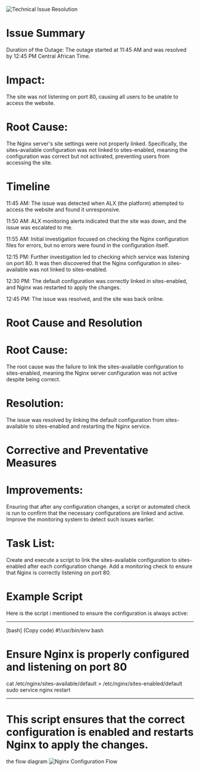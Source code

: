 ![Technical Issue Resolution](./postmorterm_technical.webp)

# Issue Summary
Duration of the Outage: The outage started at 11:45 AM and was resolved by 12:45 PM Central African Time.

# Impact:
The site was not listening on port 80, causing all users to be unable to access the website.

# Root Cause:
The Nginx server's site settings were not properly linked. Specifically, the sites-available configuration was not linked to sites-enabled, meaning the configuration was correct but not activated, preventing users from accessing the site.

# Timeline
11:45 AM: The issue was detected when ALX (the platform) attempted to access the website and found it unresponsive.

11:50 AM: ALX monitoring alerts indicated that the site was down, and the issue was escalated to me.

11:55 AM: Initial investigation focused on checking the Nginx configuration files for errors, but no errors were found in the configuration itself.

12:15 PM: Further investigation led to checking which service was listening on port 80. It was then discovered that the Nginx configuration in sites-available was not linked to sites-enabled.

12:30 PM: The default configuration was correctly linked in sites-enabled, and Nginx was restarted to apply the changes.

12:45 PM: The issue was resolved, and the site was back online.

# Root Cause and Resolution
# Root Cause:
The root cause was the failure to link the sites-available configuration to sites-enabled, meaning the Nginx server configuration was not active despite being correct.

# Resolution:
The issue was resolved by linking the default configuration from sites-available to sites-enabled and restarting the Nginx service.

# Corrective and Preventative Measures

# Improvements:
Ensuring that after any configuration changes, a script or automated check is run to confirm that the necessary configurations are linked and active.
Improve the monitoring system to detect such issues earlier.

# Task List:

Create and execute a script to link the sites-available configuration to sites-enabled after each configuration change.
Add a monitoring check to ensure that Nginx is correctly listening on port 80.

# Example Script
Here is the script i mentioned to ensure the configuration is always active:

______________________________________________________________
[bash]
(Copy code)
#!/usr/bin/env bash
# Ensure Nginx is properly configured and listening on port 80

cat /etc/nginx/sites-available/default > /etc/nginx/sites-enabled/default
sudo service nginx restart
_______________________________________________________________

# This script ensures that the correct configuration is enabled and restarts Nginx to apply the changes.
the flow diagram
![Nginx Configuration Flow](./postmoterm_flow_chart.webp)

